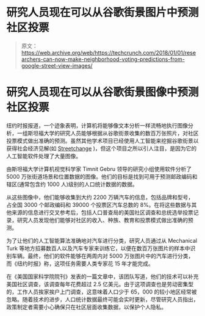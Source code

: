 # 研究人员现在可以从谷歌街景图片中预测社区投票

> 原文：<https://web.archive.org/web/https://techcrunch.com/2018/01/01/researchers-can-now-make-neighborhood-voting-predictions-from-google-street-view-images/>

# 研究人员现在可以从谷歌街景图像中预测社区投票

纽约时报报道，一个迹象表明，计算机将能够像文本分析一样流畅地执行图像分析，一组斯坦福大学的研究人员能够根据从谷歌街景收集的数百万张照片，对社区投票模式做出准确的预测。虽然其他学术项目已经使用人工智能来挖掘谷歌街景以获得社会经济见解(如 [Streetchange](https://web.archive.org/web/20221005201120/https://news.harvard.edu/gazette/story/2017/07/gauging-urban-change-with-google-street-view/) )，但这个项目之所以引人注目，是因为它的人工智能软件处理了大量图像。

由斯坦福大学计算机视觉科学家 Timnit Gebru 领导的研究小组使用软件分析了 5000 万张街道场景和位置数据的图像。他们的目标是找到可用于预测邮政编码和辖区(通常包含约 1000 人)级别的人口统计数据的数据。

从这些图像中，他们能够收集到大约 2200 万辆汽车的信息，包括品牌和型号，占全国 3000 个邮政编码和 39000 个投票区汽车总数的 8%。在将这些数据与其他来源的信息进行交叉参考后，包括人口普查局的美国社区调查和总统选举投票记录，研究人员发现他们能够对社区的收入、种族、教育和投票模式做出准确的预测。

为了让他们的人工智能算法准确地对汽车进行分类，研究人员通过从 Mechanical Turk 等地方招募数百人以及汽车专家来训练它，以便在数百万张图片的样本中识别车辆。最终，他们的软件能够在两周内对 5000 万张图片中的汽车进行分类，而《纽约时报》称，这项任务需要人类专家花 15 年才能完成。

在《美国国家科学院院刊》发表的一篇文章中，该团队写道，他们的技术可以补充美国社区调查，该调查每年花费超过 2.5 亿美元。由于这项调查也是劳动密集型的，工作人员挨家挨户上门调查，这意味着人口少于 65，000 的较小地区经常被忽略。随着技术的进步，人口统计数据最终可能会实时更新，尽管研究人员指出，政策制定者需要小心确保只在社区层面收集数据，以保护个人隐私。